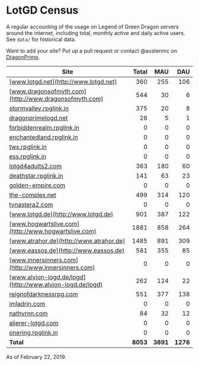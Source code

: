 # LotGD Census
A regular accounting of the usage on Legend of Green Dragon servers around the internet, including total, monthly active and daily active users. See `data/` for historical data.

Want to add your site? Put up a pull request or contact @austenmc on [DragonPrime](http://dragonprime.net).


Site | Total | MAU | DAU
--- | ---:| ---:| ---:
[www.lotgd.net](http://www.lotgd.net)|360|255|106
[www.dragonsofmyth.com](http://www.dragonsofmyth.com)|544|30|6
[stormvalley.rpglink.in](http://stormvalley.rpglink.in)|375|20|8
[dragonprimelogd.net](http://dragonprimelogd.net)|26|5|1
[forbiddenrealm.rpglink.in](http://forbiddenrealm.rpglink.in)|0|0|0
[enchantedland.rpglink.in](http://enchantedland.rpglink.in)|0|0|0
[twx.rpglink.in](http://twx.rpglink.in)|0|0|0
[ess.rpglink.in](http://ess.rpglink.in)|0|0|0
[lotgd4adults2.com](http://lotgd4adults2.com)|363|180|60
[deathstar.rpglink.in](http://deathstar.rpglink.in)|141|63|23
[golden-empire.com](http://golden-empire.com)|0|0|0
[the-complex.net](http://the-complex.net)|499|314|120
[tynastera2.com](http://tynastera2.com)|0|0|0
[www.lotgd.de](http://www.lotgd.de)|901|387|122
[www.hogwartslive.com](http://www.hogwartslive.com)|1881|858|264
[www.atrahor.de](http://www.atrahor.de)|1485|891|309
[www.eassos.de](http://www.eassos.de)|581|355|85
[www.innersinners.com](http://www.innersinners.com)|0|0|0
[www.alvion-logd.de/logd](http://www.alvion-logd.de/logd)|262|124|22
[reignofdarknessrpg.com](http://reignofdarknessrpg.com)|551|377|138
[imladrin.com](http://imladrin.com)|0|0|0
[nathyrnn.com](http://nathyrnn.com)|84|32|12
[aljerer-lotgd.com](http://aljerer-lotgd.com)|0|0|0
[onering.rpglink.in](http://onering.rpglink.in)|0|0|0
**Total**|**8053**|**3891**|**1276**

As of February 22, 2019.
